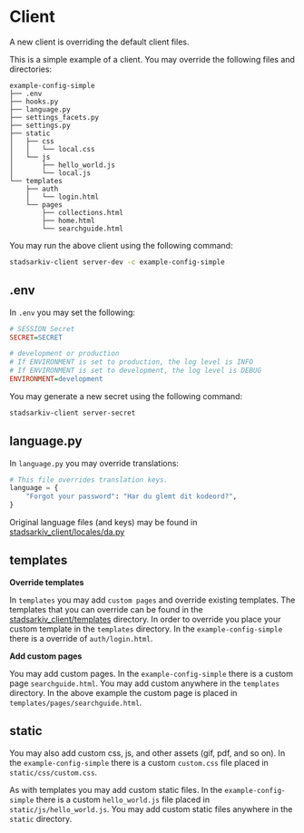 # Client

A new client is overriding the default client files. 

This is a simple example of a client. You may override the following files and directories:

    example-config-simple
    ├── .env
    ├── hooks.py
    ├── language.py
    ├── settings_facets.py
    ├── settings.py
    ├── static
    │   ├── css
    │   │   └── local.css
    │   └── js
    │       ├── hello_world.js
    │       └── local.js
    └── templates
        ├── auth
        │   └── login.html
        └── pages
            ├── collections.html
            ├── home.html
            └── searchguide.html

You may run the above client using the following command:

```bash
stadsarkiv-client server-dev -c example-config-simple
```

## .env

In `.env` you may set the following:

```ini
# SESSION Secret
SECRET=SECRET

# development or production
# If ENVIRONMENT is set to production, the log level is INFO
# If ENVIRONMENT is set to development, the log level is DEBUG
ENVIRONMENT=development
```

You may generate a new secret using the following command:

```bash
stadsarkiv-client server-secret
```

## language.py

In `language.py` you may override translations:

```python
# This file overrides translation keys.
language = {
    "Forgot your password": "Har du glemt dit kodeord?",
}
```

Original language files (and keys) may be found in [stadsarkiv_client/locales/da.py](/stadsarkiv_client/locales/da.py)

## templates

**Override templates**

In `templates` you may add `custom pages` and override existing templates. The templates that you can override can be
found in the [stadsarkiv_client/templates](/stadsarkiv_client/templates) directory. In order to override you place your
custom template in the `templates` directory. In the `example-config-simple` there is a override of `auth/login.html`.

**Add custom pages**

You may add custom pages. In the `example-config-simple` there is a custom page `searchguide.html`. You may add custom
anywhere in the `templates` directory. In the above example the custom page is placed in `templates/pages/searchguide.html`.

## static

You may also add custom css, js, and other assets (gif, pdf, and so on). In the `example-config-simple` there is a custom `custom.css` file placed in `static/css/custom.css`. 

As with templates you may add custom static files. In the `example-config-simple` there is a custom `hello_world.js` file
placed in `static/js/hello_world.js`. You may add custom static files anywhere in the `static` directory. 






